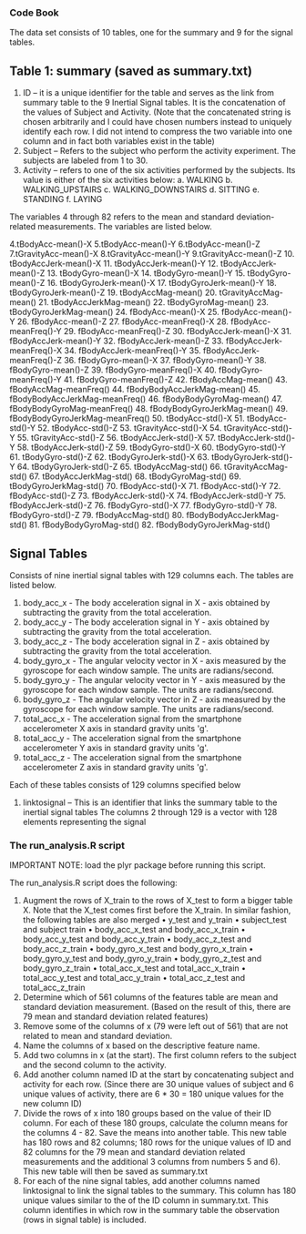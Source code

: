 
### Code Book

The data set consists of 10 tables, one for the summary and 9 for the signal tables.

## Table 1: summary  (saved as summary.txt)

1. ID – it is a unique identifier for the table and serves as the link from summary table to the 9 Inertial Signal tables. It is the concatenation of the values of Subject and Activity. (Note that the concatenated string is chosen arbitrarily and I could have chosen numbers instead to uniquely identify each row. I did not intend to compress the two variable into one column and in fact both variables exist in the table)
2. Subject – Refers to the subject who perform the activity experiment. The subjects are labeled from 1 to 30.
3. Activity – refers to one of the six activities performed by the subjects. Its value is either of the six activities below:
	a. WALKING
	b. WALKING_UPSTAIRS
	c. WALKING_DOWNSTAIRS
	d. SITTING
	e. STANDING
	f. LAYING 

The variables 4 through 82 refers to the mean and standard deviation-related measurements. The variables are listed below.

4.tBodyAcc-mean()-X
5.tBodyAcc-mean()-Y
6.tBodyAcc-mean()-Z
7.tGravityAcc-mean()-X
8.tGravityAcc-mean()-Y
9.tGravityAcc-mean()-Z
10. tBodyAccJerk-mean()-X
11. tBodyAccJerk-mean()-Y
12. tBodyAccJerk-mean()-Z
13. tBodyGyro-mean()-X
14. tBodyGyro-mean()-Y
15. tBodyGyro-mean()-Z
16. tBodyGyroJerk-mean()-X
17. tBodyGyroJerk-mean()-Y
18. tBodyGyroJerk-mean()-Z
19. tBodyAccMag-mean()
20. tGravityAccMag-mean()
21. tBodyAccJerkMag-mean()
22. tBodyGyroMag-mean()
23. tBodyGyroJerkMag-mean()
24. fBodyAcc-mean()-X
25. fBodyAcc-mean()-Y
26. fBodyAcc-mean()-Z
27. fBodyAcc-meanFreq()-X
28. fBodyAcc-meanFreq()-Y
29. fBodyAcc-meanFreq()-Z
30. fBodyAccJerk-mean()-X
31. fBodyAccJerk-mean()-Y
32. fBodyAccJerk-mean()-Z
33. fBodyAccJerk-meanFreq()-X
34. fBodyAccJerk-meanFreq()-Y
35. fBodyAccJerk-meanFreq()-Z
36. fBodyGyro-mean()-X
37. fBodyGyro-mean()-Y
38. fBodyGyro-mean()-Z
39. fBodyGyro-meanFreq()-X
40. fBodyGyro-meanFreq()-Y
41. fBodyGyro-meanFreq()-Z
42. fBodyAccMag-mean()
43. fBodyAccMag-meanFreq()
44. fBodyBodyAccJerkMag-mean()
45. fBodyBodyAccJerkMag-meanFreq()
46. fBodyBodyGyroMag-mean()
47. fBodyBodyGyroMag-meanFreq()
48. fBodyBodyGyroJerkMag-mean()
49. fBodyBodyGyroJerkMag-meanFreq()
50. tBodyAcc-std()-X
51. tBodyAcc-std()-Y
52. tBodyAcc-std()-Z
53. tGravityAcc-std()-X
54. tGravityAcc-std()-Y
55. tGravityAcc-std()-Z
56. tBodyAccJerk-std()-X
57. tBodyAccJerk-std()-Y
58. tBodyAccJerk-std()-Z
59. tBodyGyro-std()-X
60. tBodyGyro-std()-Y
61. tBodyGyro-std()-Z
62. tBodyGyroJerk-std()-X
63. tBodyGyroJerk-std()-Y
64. tBodyGyroJerk-std()-Z
65. tBodyAccMag-std()
66. tGravityAccMag-std()
67. tBodyAccJerkMag-std()
68. tBodyGyroMag-std()
69. tBodyGyroJerkMag-std()
70. fBodyAcc-std()-X
71. fBodyAcc-std()-Y
72. fBodyAcc-std()-Z
73. fBodyAccJerk-std()-X
74. fBodyAccJerk-std()-Y
75. fBodyAccJerk-std()-Z
76. fBodyGyro-std()-X
77. fBodyGyro-std()-Y
78. fBodyGyro-std()-Z
79. fBodyAccMag-std()
80. fBodyBodyAccJerkMag-std()
81. fBodyBodyGyroMag-std()
82. fBodyBodyGyroJerkMag-std()


## Signal Tables

Consists of nine inertial signal tables with 129 columns each. The tables are listed below.
1. body_acc_x - The body acceleration signal in X - axis obtained by subtracting the gravity from the total acceleration.
2. body_acc_y - The body acceleration signal in Y - axis obtained by subtracting the gravity from the total acceleration.
3. body_acc_z - The body acceleration signal in Z - axis obtained by subtracting the gravity from the total acceleration.
4. body_gyro_x - The angular velocity vector in X - axis measured by the gyroscope for each window sample. The units are radians/second.
5. body_gyro_y - The angular velocity vector in Y - axis measured by the gyroscope for each window sample. The units are radians/second.
6. body_gyro_z - The angular velocity vector in Z - axis measured by the gyroscope for each window sample. The units are radians/second.
7. total_acc_x - The acceleration signal from the smartphone accelerometer X axis in standard gravity units 'g'. 
8. total_acc_y - The acceleration signal from the smartphone accelerometer Y axis in standard gravity units 'g'. 
9. total_acc_z  - The acceleration signal from the smartphone accelerometer Z axis in standard gravity units 'g'.

Each of these tables consists of 129 columns specified below
1. linktosignal – This is an identifier that links the summary table to the inertial signal tables
     The columns 2 through 129 is a vector with 128 elements representing the signal

### The run_analysis.R script

IMPORTANT NOTE: load the plyr package before running this script.

The run_analysis.R script does the following:
1.	Augment the rows of X_train to the rows of X_test to form a bigger table X. Note that the X_test comes first before the X_train. 
In similar fashion, the following tables are also merged
	• y_test and y_train
	• subject_test and subject train
	• body_acc_x_test and body_acc_x_train
	• body_acc_y_test and body_acc_y_train
	• body_acc_z_test and body_acc_z_train
	• body_gyro_x_test and body_gyro_x_train
	• body_gyro_y_test and body_gyro_y_train
	• body_gyro_z_test and body_gyro_z_train
	• total_acc_x_test and total_acc_x_train
	• total_acc_y_test and total_acc_y_train
	• total_acc_z_test and total_acc_z_train
2. Determine which of 561 columns of the features table are mean and standard deviation measurement. (Based on the result of this, there are 79 mean and standard deviation related features)
3. Remove some of the columns of x (79 were left out of 561) that are not related to mean and standard deviation. 
4. Name the columns of x based on the descriptive feature name.
5. Add two columns in x (at the start). The first column refers to the subject and the second column to the activity.
6. Add another column named ID at the start by concatenating subject and activity for each row. (Since there are 30 unique values of subject and 6 unique values of activity, there are 6 * 30 = 180 unique values for the new column ID)
7. Divide the rows of x into 180 groups based on the value of their ID column. For each of these 180 groups, calculate the column means for the columns 4 - 82. Save the means into another table. This new table has 180 rows and 82 columns; 180 rows for the unique values of ID and 82 columns for the 79 mean and standard deviation related measurements and the additional 3 columns from numbers 5 and 6). This new table will then be saved as summary.txt
8. For each of the nine signal tables, add another columns named linktosignal to link the signal tables to the summary. This column has 180 unique values similar to the of the ID column in summary.txt. This column identifies in which row in the summary table the observation (rows in signal table) is included.

